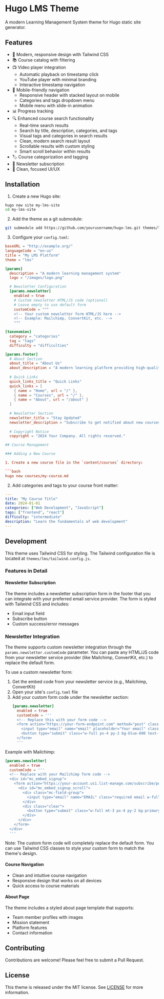 # Hugo LMS Theme

A modern Learning Management System theme for Hugo static site generator.

## Features

- 🎨 Modern, responsive design with Tailwind CSS
- 📚 Course catalog with filtering
- 📺 Video player integration
  - Automatic playback on timestamp click
  - YouTube player with minimal branding
  - Interactive timestamp navigation
- 📱 Mobile-friendly navigation
  - Responsive header with stacked layout on mobile
  - Categories and tags dropdown menu
  - Mobile menu with slide-in animation
- 📊 Progress tracking
- 🔍 Enhanced course search functionality
  - Real-time search results
  - Search by title, description, categories, and tags
  - Visual tags and categories in search results
  - Clean, modern search result layout
  - Scrollable results with custom styling
  - Smart scroll behavior within results
- 🏷️ Course categorization and tagging
- 📧 Newsletter subscription
- 🎯 Clean, focused UI/UX

## Installation

1. Create a new Hugo site:
```bash
hugo new site my-lms-site
cd my-lms-site
```

2. Add the theme as a git submodule:
```bash
git submodule add https://github.com/yourusername/hugo-lms.git themes/lms
```

3. Configure your `config.toml`:
```toml
baseURL = "http://example.org/"
languageCode = "en-us"
title = "My LMS Platform"
theme = "lms"

[params]
  description = "A modern learning management system"
  logo = "/images/logo.png"

  # Newsletter Configuration
  [params.newsletter]
    enabled = true
    # Custom newsletter HTML/JS code (optional)
    # Leave empty to use default form
    customCode = """
    <!-- Your custom newsletter form HTML/JS here -->
    <!-- Example: Mailchimp, ConvertKit, etc. -->
    """

[taxonomies]
  category = "categories"
  tag = "tags"
  difficulty = "difficulties"

[params.footer]
  # About Section
  about_title = "About Us"
  about_description = "A modern learning platform providing high-quality courses in web development, programming, and data science."
  
  # Quick Links
  quick_links_title = "Quick Links"
  quick_links = [
    { name = "Home", url = "/" },
    { name = "Courses", url = "/" },
    { name = "About", url = "/about" }
  ]
  
  # Newsletter Section
  newsletter_title = "Stay Updated"
  newsletter_description = "Subscribe to get notified about new courses and learning resources."
  
  # Copyright Notice
  copyright = "2024 Your Company. All rights reserved."

## Course Management

### Adding a New Course

1. Create a new course file in the `content/courses` directory:

```bash
hugo new courses/my-course.md
```

2. Add categories and tags to your course front matter:

```yaml
---
title: "My Course Title"
date: 2024-01-01
categories: ["Web Development", "JavaScript"]
tags: ["frontend", "react"]
difficulty: "intermediate"
description: "Learn the fundamentals of web development"
---
```

## Development

This theme uses Tailwind CSS for styling. The Tailwind configuration file is located at `themes/lms/tailwind.config.js`.

### Features in Detail

#### Newsletter Subscription
The theme includes a newsletter subscription form in the footer that you can integrate with your preferred email service provider. The form is styled with Tailwind CSS and includes:
- Email input field
- Subscribe button
- Custom success/error messages

### Newsletter Integration

The theme supports custom newsletter integration through the `params.newsletter.customCode` parameter. You can paste any HTML/JS code from your newsletter service provider (like Mailchimp, ConvertKit, etc.) to replace the default form.

To use a custom newsletter form:

1. Get the embed code from your newsletter service (e.g., Mailchimp, ConvertKit)
2. Open your site's `config.toml` file
3. Add your custom form code under the newsletter section:
   ```toml
   [params.newsletter]
     enabled = true
     customCode = '''
     <!-- Replace this with your form code -->
     <form action="https://your-form-endpoint.com" method="post" class="space-y-3">
       <input type="email" name="email" placeholder="Your email" class="w-full px-4 py-2 rounded">
       <button type="submit" class="w-full px-4 py-2 bg-blue-600 text-white rounded">Subscribe</button>
     </form>
     '''
   ```

Example with Mailchimp:
```toml
[params.newsletter]
  enabled = true
  customCode = '''
  <!-- Replace with your Mailchimp form code -->
  <div id="mc_embed_signup">
    <form action="https://your-account.us1.list-manage.com/subscribe/post?u=XXXXX&amp;id=XXXXX" method="post" id="mc-embedded-subscribe-form" name="mc-embedded-subscribe-form" class="validate" target="_blank">
      <div id="mc_embed_signup_scroll">
        <div class="mc-field-group">
          <input type="email" name="EMAIL" class="required email w-full px-4 py-2 border rounded" id="mce-EMAIL" placeholder="Enter your email">
        </div>
        <div class="clear">
          <button type="submit" class="w-full mt-3 px-4 py-2 bg-primary-600 text-white rounded">Subscribe</button>
        </div>
      </div>
    </form>
  </div>
  '''
```

Note: The custom form code will completely replace the default form. You can use Tailwind CSS classes to style your custom form to match the theme's design.

#### Course Navigation
- Clean and intuitive course navigation
- Responsive design that works on all devices
- Quick access to course materials

#### About Page
The theme includes a styled about page template that supports:
- Team member profiles with images
- Mission statement
- Platform features
- Contact information

## Contributing

Contributions are welcome! Please feel free to submit a Pull Request.

## License

This theme is released under the MIT license. See [LICENSE](./LICENSE) for more information.
